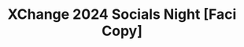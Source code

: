 ---
title: XChange 2024 Socials Night [Faci Copy]
redirect_to: https://docs.google.com/document/d/1v_yxaZVICuaivQMfI1tsftpfBbGKTnuccWB6pGdWEjQ/edit?usp=sharing
redirect_from: 
  - /XC24SocialsNight
  - /xc24socialsnight
---